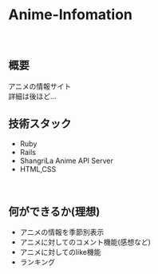# Anime-Infomation  
　　
## 概要  
アニメの情報サイト  
詳細は後ほど...  

## 技術スタック  
- Ruby
- Rails
- ShangriLa Anime API Server  
- HTML,CSS  
<br>

## 何ができるか(理想)
- アニメの情報を季節別表示  
- アニメに対してのコメント機能(感想など)
- アニメに対してのlike機能  
- ランキング  


